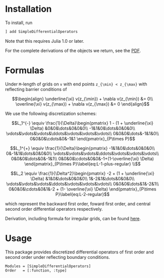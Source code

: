 ﻿Installation
==============

To install, run
```julia
] add SimpleDifferentialOperators
```

Note that this requires Julia 1.0 or later.

For the complete derivations of the objects we return, see the [PDF](https://github.com/ubcecon/computing_and_datascience/blob/master/continuous_time_methods/notes/discretized-differential-operator-derivation.tex).

Formulas
==========
Under ``M``-length of grids on ``v`` with end points ``z_{\min} < z_{\max}`` with reflecting barrier conditions of

```math
\begin{align}
\underline{\xi} v(z_{\min}) + \nabla v(z_{\min}) &= 0\\
\overline{\xi} v(z_{\max}) + \nabla v(z_{\max}) &= 0
\end{align}
```

We use the following discretization schemes:

```math
L_1^{-} \equiv \frac{1}{\Delta}\begin{pmatrix}
1 - (1 + \underline{\xi} \Delta) &0&0&\dots&0&0&0\\
-1&1&0&\dots&0&0&0\\
\vdots&\vdots&\vdots&\ddots&\vdots&\vdots&\vdots\\
0&0&0&\dots&-1&1&0\\
0&0&0&\cdots&0&-1&1
\end{pmatrix}_{P\times P}
```

```math
L_1^{+} \equiv \frac{1}{\Delta}\begin{pmatrix}
-1&1&0&\dots&0&0&0\\
0&-1&1&\dots&0&0&0\\
\vdots&\vdots&\vdots&\ddots&\vdots&\vdots&\vdots\\
0&0&0&\dots&0&-1&1\\
0&0&0&\cdots&0&0&-1+(1-\overline{\xi} \Delta)
\end{pmatrix}_{P\times P}\label{eq:L-1-plus-regular} \\
```

```math
L_2 \equiv \frac{1}{\Delta^2}\begin{pmatrix}
-2 + (1 + \underline{\xi} \Delta) &1&0&\dots&0&0&0\\
1&-2&1&\dots&0&0&0\\
\vdots&\vdots&\vdots&\ddots&\vdots&\vdots&\vdots\\
0&0&0&\dots&1&-2&1\\
0&0&0&\cdots&0&1&-2 + (1- \overline{\xi} \Delta)
\end{pmatrix}_{P\times P}\label{eq:L-2-regular}
```

which represent the backward first order, foward first order, and central second order differential operators respectively.

Derivation, including formula for irregular grids, can be found [here](https://github.com/QuantEcon/SimpleDifferentialOperators.jl/blob/master/docs/tex/discretized-differential-operator-derivation.pdf).


Usage
==========

This package provides discretized differential operators of first order and second order under reflecting boundary conditions.

```@autodocs
Modules = [SimpleDifferentialOperators]
Order   = [:function, :type]
```
